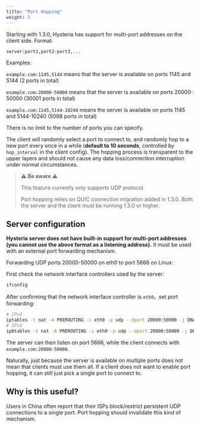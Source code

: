 ```yaml
---
title: "Port Hopping"
weight: 5
---
```


Starting with 1.3.0, Hysteria has support for multi-port addresses on the client side. Format:

```
server:port1,port2-port3,...
```

Examples:

`example.com:1145,5144` means that the server is available on ports 1145 and 5144 (2 ports in total)

`example.com:20000-50000` means that the server is available on ports 20000-50000 (30001 ports in total)

`example.com:1145,5144-10240` means the server is available on ports 1145 and 5144-10240 (5098 ports in total)

There is no limit to the number of ports you can specify.

The client will randomly select a port to connect to, and randomly hop to a new port every once in a while (**default to 10 seconds**, controlled by `hop_interval` in the client config). The hopping process is transparent to the upper layers and should not cause any data loss/connection interruption under normal circumstances.

> **⚠ Be aware ⚠**
>
> This feature currently only supports UDP protocol.
> 
> Port hopping relies on QUIC connection migration added in 1.3.0. Both the server and the client must be running 1.3.0 or higher.

## Server configuration

**Hysteria server does not have built-in support for multi-port addresses (you cannot use the above format as a listening address).** It must be used with an external port forwarding mechanism.

Forwarding UDP ports 20000-50000 on eth0 to port 5666 on Linux:

First check the network interface controllers used by the server:

```shell
ifconfig
```

After confirming that the network interface controller is `eth0`，set port forwarding:

```bash
# IPv4
iptables -t nat -A PREROUTING -i eth0 -p udp --dport 20000:50000 -j DNAT --to-destination :5666
# IPv6
ip6tables -t nat -A PREROUTING -i eth0 -p udp --dport 20000:50000 -j DNAT --to-destination :5666
```

The server can then listen on port 5666, while the client connects with `example.com:20000-50000`.

Naturally, just because the server is available on multiple ports does not mean that clients must use them all. If a client does not want to enable port hopping, it can still just pick a single port to connect to.

## Why is this useful?

Users in China often report that their ISPs block/restrict persistent UDP connections to a single port. Port hopping should invalidate this kind of mechanism.
